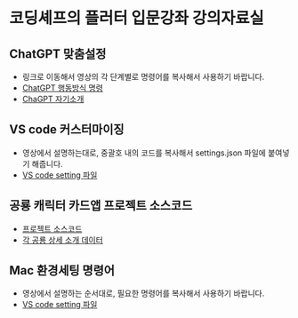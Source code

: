 # 코딩셰프의 플러터 입문강좌 강의자료실 

## ChatGPT 맞춤설정
- 링크로 이동해서 영상의 각 단계별로 명령어를 복사해서 사용하기 바랍니다.
- [ChatGPT 행동방식 명령](https://github.com/icodingchef/fastcampus/blob/main/LLM%20Traits.txt)
- [ChaGPT 자기소개](https://github.com/icodingchef/fastcampus/blob/main/%EC%9E%90%EA%B8%B0%EC%86%8C%EA%B0%9C.txt)
## VS code 커스터마이징
- 영상에서 설명하는대로, 중괄호 내의 코드를 복사해서 settings.json 파일에 붙여넣기 해줍니다.
- [VS code setting 파일](https://github.com/icodingchef/fastcampus/blob/main/vs_code_%EC%BB%A4%EC%8A%A4%ED%84%B0%EB%A7%88%EC%9D%B4%EC%A7%95.txt)
## 공룡 캐릭터 카드앱 프로젝트 소스코드
- [프로젝트 소스코드](https://github.com/icodingchef/dinosaur_card)
- [각 공룡 상세 소개 데이터](https://github.com/icodingchef/dinosaur_card/blob/main/dinosaur_info.txt)
## Mac 환경세팅 명령어
- 영상에서 설명하는 순서대로, 필요한 명령어를 복사해서 사용하기 바랍니다.
- [VS code setting 파일](https://github.com/icodingchef/fastcampus/blob/main/vs_code_%EC%BB%A4%EC%8A%A4%ED%84%B0%EB%A7%88%EC%9D%B4%EC%A7%95.txt)
